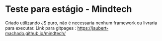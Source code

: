 # Teste para estágio - Mindtech

Criado utilizando JS puro, não é necessaria nenhum framework ou livraria para executar.
Link para gitpages : https://jaubert-machado.github.io/mindtech/
